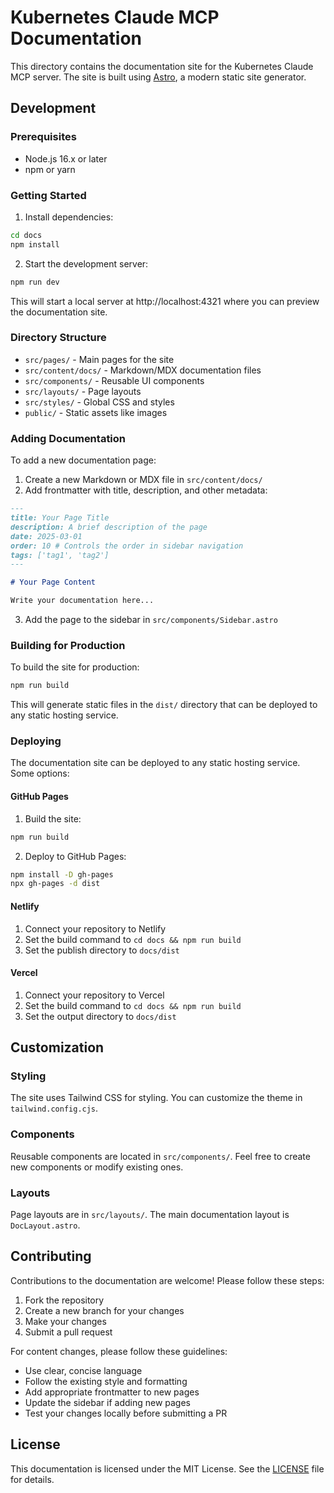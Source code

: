 # Kubernetes Claude MCP Documentation

This directory contains the documentation site for the Kubernetes Claude MCP server. The site is built using [Astro](https://astro.build/), a modern static site generator.

## Development

### Prerequisites

- Node.js 16.x or later
- npm or yarn

### Getting Started

1. Install dependencies:

```bash
cd docs
npm install
```

2. Start the development server:

```bash
npm run dev
```

This will start a local server at http://localhost:4321 where you can preview the documentation site.

### Directory Structure

- `src/pages/` - Main pages for the site
- `src/content/docs/` - Markdown/MDX documentation files
- `src/components/` - Reusable UI components
- `src/layouts/` - Page layouts
- `src/styles/` - Global CSS and styles
- `public/` - Static assets like images

### Adding Documentation

To add a new documentation page:

1. Create a new Markdown or MDX file in `src/content/docs/`
2. Add frontmatter with title, description, and other metadata:

```markdown
---
title: Your Page Title
description: A brief description of the page
date: 2025-03-01
order: 10 # Controls the order in sidebar navigation
tags: ['tag1', 'tag2']
---

# Your Page Content

Write your documentation here...
```

3. Add the page to the sidebar in `src/components/Sidebar.astro`

### Building for Production

To build the site for production:

```bash
npm run build
```

This will generate static files in the `dist/` directory that can be deployed to any static hosting service.

### Deploying

The documentation site can be deployed to any static hosting service. Some options:

#### GitHub Pages

1. Build the site:

```bash
npm run build
```

2. Deploy to GitHub Pages:

```bash
npm install -D gh-pages
npx gh-pages -d dist
```

#### Netlify

1. Connect your repository to Netlify
2. Set the build command to `cd docs && npm run build`
3. Set the publish directory to `docs/dist`

#### Vercel

1. Connect your repository to Vercel
2. Set the build command to `cd docs && npm run build`
3. Set the output directory to `docs/dist`

## Customization

### Styling

The site uses Tailwind CSS for styling. You can customize the theme in `tailwind.config.cjs`.

### Components

Reusable components are located in `src/components/`. Feel free to create new components or modify existing ones.

### Layouts

Page layouts are in `src/layouts/`. The main documentation layout is `DocLayout.astro`.

## Contributing

Contributions to the documentation are welcome! Please follow these steps:

1. Fork the repository
2. Create a new branch for your changes
3. Make your changes
4. Submit a pull request

For content changes, please follow these guidelines:

- Use clear, concise language
- Follow the existing style and formatting
- Add appropriate frontmatter to new pages
- Update the sidebar if adding new pages
- Test your changes locally before submitting a PR

## License

This documentation is licensed under the MIT License. See the [LICENSE](../LICENSE) file for details.